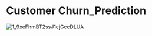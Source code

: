 # Customer Churn_Prediction
![1_9xeFhmBT2ssJ1ejGccDLUA](https://user-images.githubusercontent.com/107571666/179387283-a68ae3c6-e456-47c0-9337-1fc5dda393e6.png)

